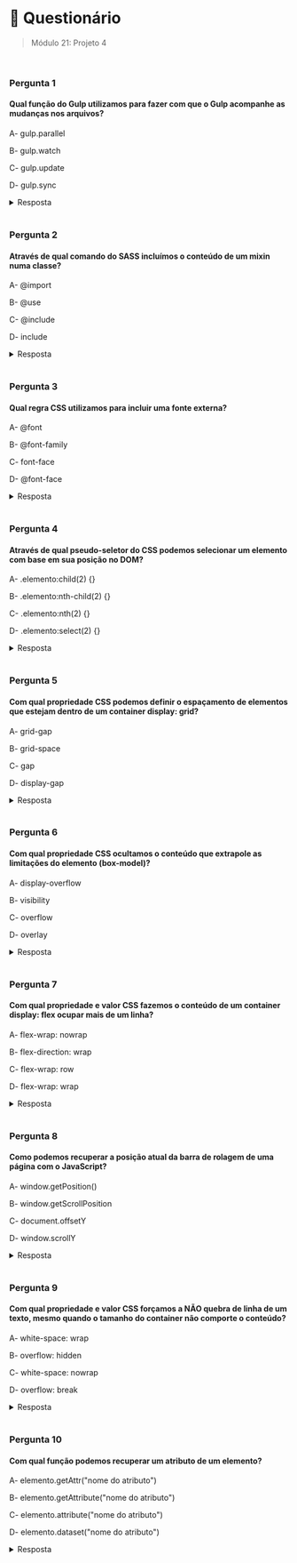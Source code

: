 # 📌 Questionário
> Módulo 21: Projeto 4

<br>

### Pergunta 1
#### Qual função do Gulp utilizamos para fazer com que o Gulp acompanhe as mudanças nos arquivos?
A- gulp.parallel

B- gulp.watch

C- gulp.update

D- gulp.sync

<details>
    <summary>Resposta</summary>

    gulp.watch

    O opção correta é "gulp.watch" porque é a função específica do Gulp que nos permite acompanhar as mudanças nos arquivos e automatizar tarefas com base nessas mudanças. As demais opções não estão relacionadas a essa funcionalidade específica.
</details>

<br>

### Pergunta 2
#### Através de qual comando do SASS incluímos o conteúdo de um mixin numa classe?
A- @import

B- @use

C- @include

D- include

<details>
    <summary>Resposta</summary>
    
    @include

    Q resposta correta é a opção " @include" porque é a diretiva SASS utilizada para incluir o conteúdo de um mixin numa classe. As demais opções estão incorretas porque não cumprem essa função específica.
</details>

<br>


### Pergunta 3
#### Qual regra CSS utilizamos para incluir uma fonte externa?
A- @font

B- @font-family

C- font-face

D- @font-face

<details>
    <summary>Resposta</summary>
    
    @font-face

    A resposta correta é "@font-face. Através de @font-face conseguimos incluir fontes externas ao nosso código CSS. Alguns comandos do CSS exigem o uso do @ antes, como em @font-face e @import.
</details>

<br>

### Pergunta 4
#### Através de qual pseudo-seletor do CSS podemos selecionar um elemento com base em sua posição no DOM?
A- .elemento:child(2) {}

B- .elemento:nth-child(2) {}

C- .elemento:nth(2) {}

D- .elemento:select(2) {}

<details>
    <summary>Resposta</summary>
    
    elemento:nth-child(2) {}

    A resposta correta é a opção " .elemento:nth-child(2) {}" porque é o pseudo-seletor correto para selecionar um elemento com base em sua posição no DOM em relação aos seus irmãos. No exemplo dado, ".elemento:nth-child(2)" irá selecionar o segundo elemento com a classe "elemento" no seu respectivo nível no DOM. As demais opções estão erradas porque não são sintaxes válidas ou não representam o pseudo-seletor apropriado para essa finalidade.
</details>

<br>

### Pergunta 5
#### Com qual propriedade CSS podemos definir o espaçamento de elementos que estejam dentro de um container display: grid?
A- grid-gap

B- grid-space

C- gap

D- display-gap

<details>
    <summary>Resposta</summary>
    
    gap

    A resposta correta é a opção "gap" porque é a propriedade CSS correta para definir o espaçamento de elementos que estejam dentro de um container com display: grid. Ela define tanto o espaçamento entre as colunas quanto o espaçamento entre as linhas. As demais opções estão erradas porque ou não são propriedades válidas ou não representam a propriedade adequada para essa finalidade.
</details>

<br>

### Pergunta 6
#### Com qual propriedade CSS ocultamos o conteúdo que extrapole as limitações do elemento (box-model)?
A- display-overflow

B- visibility

C- overflow

D- overlay

<details>
    <summary>Resposta</summary>
    
    overflow

    A resposta correta é a opção overflow". A propriedade "overflow" é usada para controlar o comportamento do conteúdo que ultrapassa as limitações do elemento (box-model). Ela determina se o conteúdo que excede o tamanho do elemento deve ser recortado, exibido com barras de rolagem ou se deve ser ocultado completamente. As demais opções estão erradas porque ou não são propriedades válidas ou não cumprem essa função específica.
</details>

<br>

### Pergunta 7
#### Com qual propriedade e valor CSS fazemos o conteúdo de um container display: flex ocupar mais de um linha?
A- flex-wrap: nowrap

B- flex-direction: wrap

C- flex-wrap: row

D- flex-wrap: wrap

<details>
    <summary>Resposta</summary>
    
    flex-wrap: wrap

    A resposta correta é a opção "flex-wrap: wrap". Quando definimos "flex-wrap: wrap", o conteúdo dos itens flexíveis pode ocupar mais de uma linha no container flexível. Se o espaço horizontal não for suficiente para acomodar todos os itens em uma única linha, eles serão automaticamente dispostos em linhas adicionais. As demais opções estão erradas porque não cumprem essa função específica.
</details>

<br>

### Pergunta 8
#### Como podemos recuperar a posição atual da barra de rolagem de uma página com o JavaScript?
A- window.getPosition()

B- window.getScrollPosition

C- document.offsetY

D- window.scrollY

<details>
    <summary>Resposta</summary>
    
    window.scrollY

    A alternativa correta é a opção "window.scrollY". A propriedade "scrollY" é usada para obter a posição atual da barra de rolagem vertical da página. Ela retorna o número de pixels que o conteúdo da página foi rolado verticalmente a partir do topo. As demais opções estão erradas porque não representam a forma correta de obter essa informação.
</details>

<br>

### Pergunta 9
#### Com qual propriedade e valor CSS forçamos a NÃO quebra de linha de um texto, mesmo quando o tamanho do container não comporte o conteúdo?
A- white-space: wrap

B- overflow: hidden

C- white-space: nowrap

D- overflow: break

<details>
    <summary>Resposta</summary>
    
    white-space: nowrap

    A alternativa correta é a opção "white-space: nowrap". O valor "nowrap" para a propriedade white-space é usado para forçar o texto a não quebrar em várias linhas, mesmo que o tamanho do container não comporte o conteúdo. O texto será exibido em uma única linha, e o conteúdo que não couber no container será cortado. As demais opções estão erradas porque não cumprem essa função específica.
</details>

<br>

### Pergunta 10
#### Com qual função podemos recuperar um atributo de um elemento?
A- elemento.getAttr("nome do atributo")

B- elemento.getAttribute("nome do atributo")

C- elemento.attribute("nome do atributo")

D- elemento.dataset("nome do atributo")

<details>
    <summary>Resposta</summary>
    
    elemento.getAttribute("nome do atributo")

    A resposta correta é a opção "elemento.getAttribute("nome do atributo")". Em JavaScript, utilizamos a função getAttribute() para recuperar o valor de um atributo específico de um elemento HTML. A função recebe o nome do atributo como argumento e retorna o valor associado a esse atributo no elemento. As demais opções estão erradas porque não são as funções adequadas para essa finalidade.
</details>